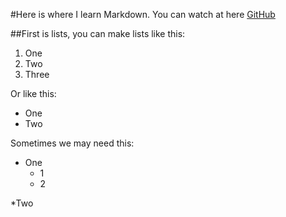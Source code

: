#Here is where I learn Markdown.
 You can watch at here [GitHub](https://github.com/WJHPrince/Markdown)

##First is lists, you can make lists like this:
1. One 
2. Two 
3. Three  

Or like this: 
* One 
* Two 

Sometimes we may need this:
- One 
	- 1
	- 2 

*Two